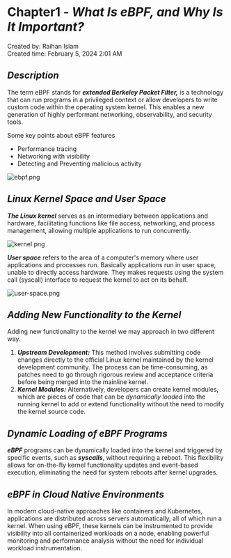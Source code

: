 # Chapter1 - *What Is eBPF, and Why Is It Important?*


Created by: Raihan Islam  
Created time: February 5, 2024 2:01 AM



## *Description*

The term eBPF stands for ***extended Berkeley Packet Filter,*** is a technology that can run programs in a privileged context or allow developers to write custom code within the operating system kernel. This enables a new generation of highly performant networking, observability, and security tools.

Some key points about eBPF features

- Performance tracing
- Networking with visibility
- Detecting and Preventing malicious activity

![ebpf.png](Chapter1%20-%20Raihan%20ca8ad884a1b74b76a5baed0278677442/ebpf.png)

## *Linux Kernel Space and User Space*

***The Linux kernel*** serves as an intermediary between applications and hardware, facilitating functions like file access, networking, and process management, allowing multiple applications to run concurrently.

![kernel.png](Chapter1%20-%20Raihan%20ca8ad884a1b74b76a5baed0278677442/kernel.png)

***User space*** refers to the area of a computer's memory where user applications and processes run. Basically applications run in user space, unable to directly access hardware. They makes requests using the system call (syscall) interface to request the kernel to act on its behalf.

![user-space.png](Chapter1%20-%20Raihan%20ca8ad884a1b74b76a5baed0278677442/user-space.png)

## *Adding New Functionality to the Kernel*

Adding new functionality to the kernel we may approach in two different way.

1. ***Upstream Development:*** This method involves submitting code changes directly to the official Linux kernel maintained by the kernel development community.  The process can be time-consuming, as patches need to go through rigorous review and acceptance criteria before being merged into the mainline kernel.
2. ***Kernel Modules:*** Alternatively, developers can create kernel modules, which are pieces of code that can be *dynamically loaded* into the running kernel to add or extend functionality without the need to modify the kernel source code.

## *Dynamic Loading of eBPF Programs*

***eBPF*** programs can be dynamically loaded into the kernel and triggered by specific events, such as ***syscalls***, without requiring a reboot. This flexibility allows for on-the-fly kernel functionality updates and event-based execution, eliminating the need for system reboots after kernel upgrades.

## ***eBPF in Cloud Native Environments***

In modern cloud-native approaches like containers and Kubernetes, applications are distributed across servers automatically, all of which run a kernel. When using eBPF, these kernels can be instrumented to provide visibility into all containerized workloads on a node, enabling powerful monitoring and performance analysis without the need for individual workload instrumentation.